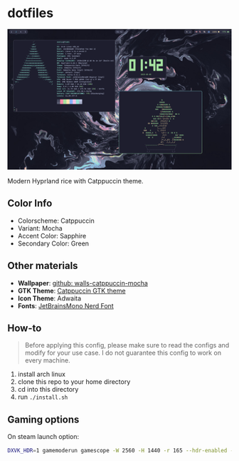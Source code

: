 # dotfiles

![A screenshot of my rice](./screenshot.png)

Modern Hyprland rice with Catppuccin theme.

## Color Info

- Colorscheme: Catppuccin
- Variant: Mocha
- Accent Color: Sapphire
- Secondary Color: Green

## Other materials

- **Wallpaper**: [github: walls-catppuccin-mocha](https://github.com/orangci/walls-catppuccin-mocha/blob/master/abstract-swirls.jpg)
- **GTK Theme**: [Catppuccin GTK theme](https://github.com/Fausto-Korpsvart/Catppuccin-GTK-Theme)
- **Icon Theme**: Adwaita
- **Fonts**: [JetBrainsMono Nerd Font](https://www.nerdfonts.com/font-downloads)

## How-to

> Before applying this config, please make sure to read the configs and modify for your use case. I do not guarantee this config to work on every machine.

1. install arch linux
2. clone this repo to your home directory
3. cd into this directory
4. run `./install.sh`

## Gaming options

On steam launch option:

```bash
DXVK_HDR=1 gamemoderun gamescope -W 2560 -H 1440 -r 165 --hdr-enabled -f -- %command%
```
